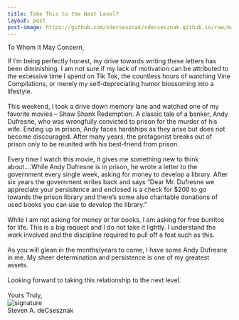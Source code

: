 ```yaml
---
title: Take This to the Next Level?
layout: post
post-image: https://github.com/sdecsesznak/sdecsesznak.github.io/raw/master/assets/images/heart_balloon_1280x720.jpg
---
```


To Whom It May Concern, 

If I’m being perfectly honest, my drive towards writing these letters has been diminishing.  I am not sure if my lack of motivation can be attributed to the excessive time I spend on Tik Tok, the countless hours of watching Vine Compilations, or merely my self-depreciating humor blossoming into a lifestyle.<br>
<br>
This weekend, I took a drive down memory lane and watched one of my favorite movies – Shaw Shank Redemption.  A classic tale of a banker, Andy Dufresne, who was wrongfully convicted to prison for the murder of his wife.  Ending up in prison, Andy faces hardships as they arise but does not become discouraged. After many years, the protagonist breaks out of prison only to be reunited with his best-friend from prison.<br>
<br>
Every time I watch this movie, it gives me something new to think about….While Andy Dufresne is in prison, he wrote a letter to the government every single week, asking for money to develop a library.  After six years the government writes back and says “Dear Mr. Dufresne we appreciate your persistence and enclosed is a check for $200 to go towards the prison library and there’s some also charitable donations of used books you can use to develop the library.”<br>
<br>
While I am not asking for money or for books, I am asking for free burritos for life.  This is a big request and I do not take it lightly.  I understand the work involved and the discipline required to pull off a feat such as this. <br>
<br>
As you will glean in the months/years to come, I have some Andy Dufresne in me.  My sheer determination and persistence is one of my greatest assets.<br>
<br>
Looking forward to taking this relationship to the next level. <br>
<br>
Yours Truly,<br>
![signature](https://fontmeme.com/permalink/200925/c101f6549bbb85c94b3d8b47e8b8e244.png)<br>
Steven A. deCsesznak